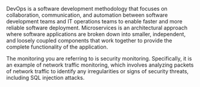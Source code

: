 DevOps is a software development methodology that focuses on collaboration, communication, and automation between software development teams and IT operations teams to enable faster and more reliable software deployment. Microservices is an architectural approach where software applications are broken down into smaller, independent, and loosely coupled components that work together to provide the complete functionality of the application.

The monitoring you are referring to is security monitoring. Specifically, it is an example of network traffic monitoring, which involves analyzing packets of network traffic to identify any irregularities or signs of security threats, including SQL injection attacks.
